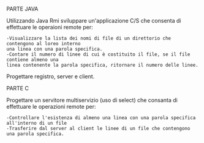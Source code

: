 PARTE JAVA

Utilizzando Java Rmi sviluppare un'applicazione C/S che consenta di effettuare le operaioni remote per:

	-Visualizzare la lista dei nomi di file di un direttorio che contengono al loreo interno 
	una linea con una parola specifica.
	-Contare il numero di linee di cui è costituito il file, se il file contiene almeno una 
	linea contenente la parola specifica, ritornare il numero delle linee.

Progettare registro, server e client.





PARTE C

Progettare un servitore multiservizio (uso di select) che consanta di effettuare le operazioni remote per:

	-Controllare l'esistenza di almeno una linea con una parola specifica all'interno di un file
	-Trasferire dal server al client le linee di un file che contengono una parola specifica.

